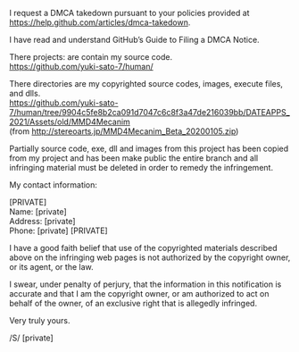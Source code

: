 I request a DMCA takedown pursuant to your policies provided at
https://help.github.com/articles/dmca-takedown.

I have read and understand GitHub’s Guide to Filing a DMCA Notice.

There projects: are contain my source code.  
https://github.com/yuki-sato-7/human/

There directories are my copyrighted source codes, images, execute
files, and dlls.  
https://github.com/yuki-sato-7/human/tree/9904c5fe8b2ca091d7047c6c8f3a47de216039bb/DATEAPPS_2021/Assets/old/MMD4Mecanim  
(from http://stereoarts.jp/MMD4Mecanim_Beta_20200105.zip)

Partially source code, exe, dll and images from this project has been
copied from my project and has been make public
the entire branch and all infringing material must be deleted in order
to remedy the infringement.

My contact information:

[PRIVATE]  
Name: [private]  
Address: [private]  
Phone: [private]
[PRIVATE]

I have a good faith belief that use of the copyrighted materials
described above on the infringing web pages is not authorized by the
copyright owner, or its agent, or the law.

I swear, under penalty of perjury, that the information in this
notification is accurate and that I am the copyright owner, or am
authorized to act on behalf of the owner, of an exclusive right that is
allegedly infringed.

Very truly yours.

/S/ [private]
